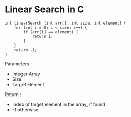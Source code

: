 # Linear Search in C

    int linearSearch (int arr[], int size, int element) {
        for (int i = 0; i < size; i++) {
            if (arr[i] == element) {
                return i;
            }
        }
        return -1;
    }

Parameters :
  - Integer Array
  - Size
  - Target Element

Return :
  - Index of target element in the array, if found
  - -1 otherwise
